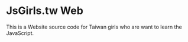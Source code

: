 JsGirls.tw Web
==================

This is a  Website source code for Taiwan girls who are want to learn the JavaScript.